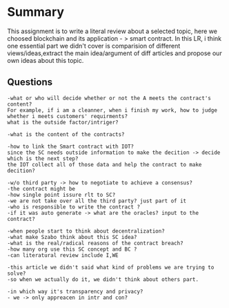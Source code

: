 # Summary
This assignment is to write a literal review about a selected topic, here we choosed blockchain and its application - > smart contract.
In this LR, i think one essential part we didn't cover is comparision of different views/ideas,extract the main idea/argument of diff articles
and propose our own ideas about this topic.

## Questions

```
-what or who will decide whether or not the A meets the contract's content?
For example, if i am a cleanner, when i finish my work, how to judge whether i meets customers' requirments?
what is the outside factor/intriger?

-what is the content of the contracts?

-how to link the Smart contract with IOT?
since the SC needs outside information to make the decition -> decide which is the next step?
the IOT collect all of those data and help the contract to make decition?
```

```
-w/o third party -> how to negotiate to achieve a consensus?
-the contract might be 
-how single point issure rlt to SC?
-we are not take over all the third party? just part of it
-who is responsible to write the contract ? 
-if it was auto generate -> what are the oracles? input to the contract?
```
```
-when people start to think about decentralization?
-what make Szabo think about this SC idea?
-what is the real/radical reasons of the contract breach? 
-how many org use this SC concept and BC ?
-can literatural review include I,WE
```
```
-this article we didn't said what kind of problems we are trying to solve?
-so when we actually do it, we didn't think about others part.

-in which way it's transparency and privacy?	
- we -> only appreacen in intr and con?
```

